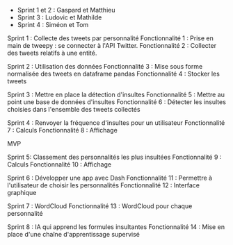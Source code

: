 - Sprint 1 et 2 : Gaspard et Matthieu
- Sprint 3 : Ludovic et Mathilde
- Sprint 4 : Siméon et Tom

Sprint 1 :
Collecte des tweets par personnalité
Fonctionnalité 1 : Prise en main de tweepy : se connecter à l'API Twitter.
Fonctionnalité 2 : Collecter des tweets relatifs à une entité.

Sprint 2 : Utilisation des données
Fonctionnalité 3 : Mise sous forme normalisée des tweets en dataframe pandas
Fonctionnalité 4 : Stocker les tweets

Sprint 3 :
Mettre en place la détection d'insultes
Fonctionnalité 5 : Mettre au point une base de données d'insultes
Fonctionnalité 6 : Détecter les insultes choisies dans l'ensemble des tweets collectés

Sprint 4 :
Renvoyer la fréquence d'insultes pour un utilisateur
Fonctionnalité 7 : Calculs
Fonctionnalité 8 : Affichage

MVP

Sprint 5:
Classement des personnalités les plus insultées
Fonctionnalité 9 : Calculs
Fonctionnalité 10 : Affichage

Sprint 6 :
Développer une app avec Dash
Fonctionnalité 11 : Permettre à l'utilisateur de choisir les personnalités
Fonctionnalité 12 : Interface graphique

Sprint 7 :
WordCloud
Fonctionnalité 13 : WordCloud pour chaque personnalité

Sprint 8 :
IA qui apprend les formules insultantes
Fonctionnalité 14 : Mise en place d'une chaîne d'apprentissage supervisé


